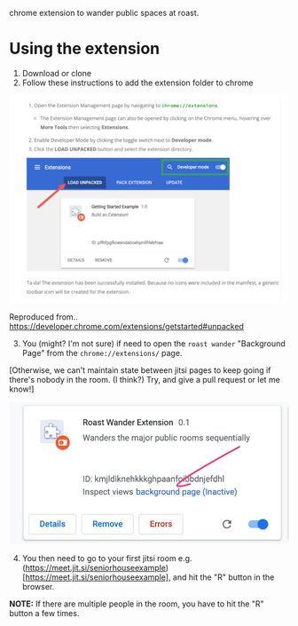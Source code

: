 chrome extension to wander public spaces at roast.

# Using the extension

1. Download or clone
2. Follow these instructions to add the extension folder to chrome

![adding-unpacked-extension.png](adding-unpacked-extension.png)

Reproduced from..
https://developer.chrome.com/extensions/getstarted#unpacked

3. You (might? I'm not sure) if need to open the `roast wander` "Background Page" from the `chrome://extensions/` page.

[Otherwise, we can't maintain state between jitsi pages to keep going if there's nobody in the room. (I think?) Try, and give a pull request or let me know!]

![inspecting-background.png](inspecting-background.png)

4. You then need to go to your first jitsi room e.g. (https://meet.jit.si/seniorhouseexample)[https://meet.jit.si/seniorhouseexample], and hit the "R" button in the browser.

**NOTE:** If there are multiple people in the room, you have to hit the "R" button a few times.

